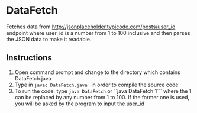 # DataFetch
Fetches data from http://jsonplaceholder.typicode.com/posts/user_id endpoint where user_id is a number from 1 to 100 inclusive and then parses the JSON data to make it readable.

## Instructions
1. Open command prompt and change to the directory which contains DataFetch.java
2. Type in ```javac DataFetch.java ``` in order to compile the source code
3. To run the code, type ```java DataFetch``` or ``java DataFetch 1``` where the 1 can be replaced by any number from 1 to 100. If the former one is used, you will be asked by the program to input the user_id
